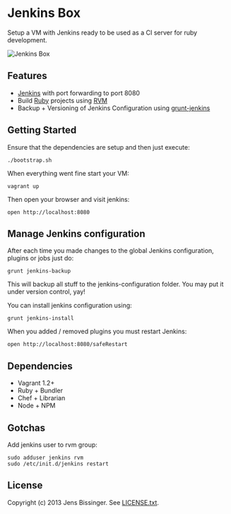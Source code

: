 # Jenkins Box

Setup a VM with Jenkins ready to be used as a CI server for ruby development.

![Jenkins Box](./jenkins-box.png)

## Features

- [Jenkins](http://jenkins-ci.org/) with port forwarding to port 8080
- Build [Ruby](http://www.ruby-lang.org/) projects using [RVM](http://rvm.io/)
- Backup + Versioning of Jenkins Configuration using [grunt-jenkins](http://github.com/sghill/grunt-jenkins)

## Getting Started

Ensure that the dependencies are setup and then just execute:

    ./bootstrap.sh

When everything went fine start your VM:

    vagrant up

Then open your browser and visit jenkins:

    open http://localhost:8080

## Manage Jenkins configuration

After each time you made changes to the global Jenkins configuration, plugins or jobs just do:

    grunt jenkins-backup

This will backup all stuff to the jenkins-configuration folder. You may put it under version control, yay!

You can install jenkins configuration using:

    grunt jenkins-install

When you added / removed plugins you must restart Jenkins:

    open http://localhost:8080/safeRestart

## Dependencies

- Vagrant 1.2+
- Ruby + Bundler
- Chef + Librarian
- Node + NPM

## Gotchas

Add jenkins user to rvm group:
```
sudo adduser jenkins rvm
sudo /etc/init.d/jenkins restart
```

## License

Copyright (c) 2013 Jens Bissinger. See [LICENSE.txt](LICENSE.txt).
